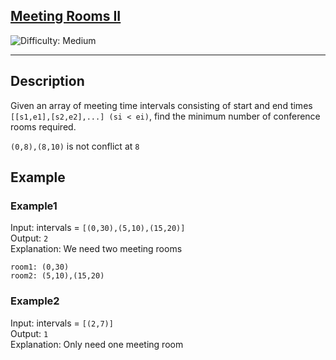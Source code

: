 <h2><a href="https://www.lintcode.com/problem/919/">Meeting Rooms II</a></h2> <img src='https://img.shields.io/badge/Difficulty-Medium-Orange' alt='Difficulty: Medium' /><hr>

## Description
Given an array of meeting time intervals consisting of start and end times `[[s1,e1],[s2,e2],...] (si < ei)`, find the minimum number of conference rooms required.

`(0,8),(8,10)` is not conflict at `8`

## Example

### Example1

Input: intervals = `[(0,30),(5,10),(15,20)]` <br>
Output: `2` <br>
Explanation:
We need two meeting rooms
```
room1: (0,30)
room2: (5,10),(15,20)
```

### Example2

Input: intervals = `[(2,7)]` <br>
Output: `1` <br>
Explanation: 
Only need one meeting room


